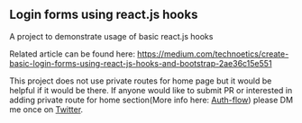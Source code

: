 ## Login forms using react.js hooks 
A project to demonstrate usage of basic react.js hooks

Related article can be found here: https://medium.com/technoetics/create-basic-login-forms-using-react-js-hooks-and-bootstrap-2ae36c15e551

This project does not use private routes for home page but it would be helpful if it would be there. If anyone would like to submit PR or interested in adding private route for home section(More info here: [Auth-flow](https://reactrouter.com/web/example/auth-workflow)) please DM me once on [Twitter](https://twitter.com/saurabhnative).
